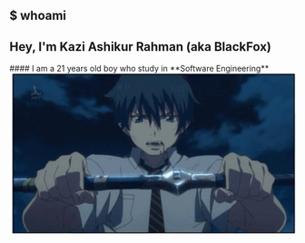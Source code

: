 ## $ whoami

<h2> Hey, I'm Kazi Ashikur Rahman (aka BlackFox)</h2>
#### I am a 21 years old boy who study in **Software Engineering** 

<img hight="400" width="500" alt="GIF" align="right" src="https://github.com/0xblackfox/0xblackfox/blob/main/Intro/Amino%20Rage.gif">
